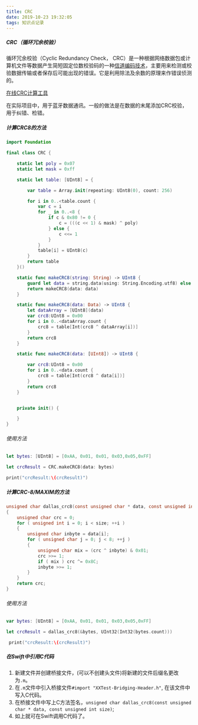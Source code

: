 ```yaml
---
title: CRC
date: 2019-10-23 19:32:05
tags: 知识点记录
---
```


##### CRC（循环冗余校验）

 循环冗余校验（Cyclic Redundancy Check， CRC）是一种根据网络数据包或计算机文件等数据产生简短固定位数校验码的一种[信道编码技术](https://baike.baidu.com/item/信道编码技术/2366288)，主要用来检测或校验数据传输或者保存后可能出现的错误。它是利用除法及余数的原理来作错误侦测的。

[在线CRC计算工具](http://www.ip33.com/crc.html)

在实际项目中，用于蓝牙数据通讯。一般的做法是在数据的末尾添加CRC校验，用于纠错、检错。

<!-- more -->

##### 计算CRC8的方法

```swift
import Foundation

final class CRC {

    static let poly = 0x07
    static let mask = 0xff

    static let table: [UInt8] = {

        var table = Array.init(repeating: UInt8(0), count: 256)

        for i in 0..<table.count {
            var c = i
            for _ in 0..<8 {
                if c & 0x80 != 0 {
                    c = (((c << 1) & mask) ^ poly)
                } else {
                    c <<= 1
                }
            }
            table[i] = UInt8(c)
        }
        return table
    }()

    static func makeCRC8(string: String) -> UInt8 {
        guard let data = string.data(using: String.Encoding.utf8) else { return 0 }
        return makeCRC8(data: data)
    }

    static func makeCRC8(data: Data) -> UInt8 {
        let dataArray = [UInt8](data)
        var crc8:UInt8 = 0x00
        for i in 0..<dataArray.count {
            crc8 = table[Int(crc8 ^ dataArray[i])]
        }
        return crc8
    }

    static func makeCRC8(data: [UInt8]) -> UInt8 {

        var crc8:UInt8 = 0x00
        for i in 0..<data.count {
            crc8 = table[Int(crc8 ^ data[i])]
        }
        return crc8
    }


    private init() {

    }
}

```

###### 使用方法

```swift
let bytes: [UInt8] = [0xAA, 0x01, 0x01, 0x03,0x05,0xFF]

let crcResult = CRC.makeCRC8(data: bytes)

print("crcResult:\(crcResult)")
```



##### 计算CRC-8/MAXIM的方法

```c
unsigned char dallas_crc8(const unsigned char * data, const unsigned int size)
{
    unsigned char crc = 0;
    for ( unsigned int i = 0; i < size; ++i )
    {
        unsigned char inbyte = data[i];
        for ( unsigned char j = 0; j < 8; ++j )
        {
            unsigned char mix = (crc ^ inbyte) & 0x01;
            crc >>= 1;
            if ( mix ) crc ^= 0x8C;
            inbyte >>= 1;
        }
    }
    return crc;
}
```

###### 使用方法

```swift
var bytes: [UInt8] = [0xAA, 0x01, 0x01, 0x03,0x05,0xFF]

let crcResult = dallas_crc8(&bytes, UInt32(Int32(bytes.count)))

 print("crcResult:\(crcResult)")
```

##### 在Swift中引用C代码

1. 新建文件并创建桥接文件，(可以不创建头文件)将新建的文件后缀名更改为`.m`。
2. 在`.m`文件中引入桥接文件`#import "XXTest-Bridging-Header.h"`, 在该文件中写入C代码。
3. 在桥接文件中写上C方法签名，`unsigned char dallas_crc8(const unsigned char * data, const unsigned int size)`;
4. 如上就可在Swift调用C代码了。